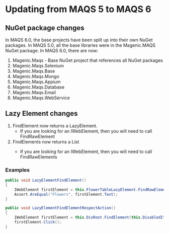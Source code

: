 # Updating from MAQS 5 to MAQS 6

## NuGet package changes

In MAQS 6.0, the base projects have been split up into their own NuGet packages.  In MAQS 5.0, all the base libraries were in the Magenic.MAQS NuGet package.  In MAQS 6.0, there are now:

1. Magenic.Maqs - Base NuGet project that references all NuGet packages
2. Magenic.Maqs.Selenium
3. Magenic.Maqs.Base
4. Magenic.Maqs.Mongo
5. Magenic.Maqs.Appium
6. Magenic.Maqs.Database
7. Magenic.Maqs.Email
8. Magenic.Maqs.WebService

## Lazy Element changes

1. FindElement now returns a LazyElement.  
    * If you are looking for an IWebElement, then you will need to call FindRawElement
2. FindElements now returns a List<LazyElement>
    * If you are looking for an IWebElement, then you will need to call FindRawElements

### Examples

``` csharp
public void LazyElementFindElement()
{
    IWebElement firstElement = this.FlowerTableLazyElement.FindRawEleme(By.CssSelector("THEAD TH"));
    Assert.AreEqual("Flowers", firstElement.Text);
}

public void LazyElementFindElementRespectAction()
{
    IWebElement firstElement = this.DivRoot.FindElement(this.DisabledItem.By);
    firstElement.Click();
}

```
